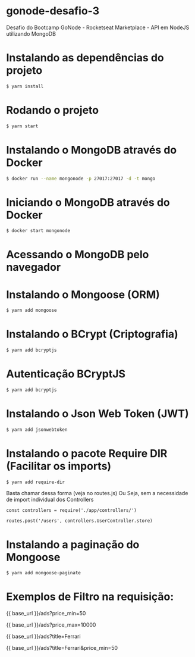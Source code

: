 # gonode-desafio-3

Desafio do Bootcamp GoNode - Rocketseat
Marketplace - API em NodeJS utilizando MongoDB

# Instalando as dependências do projeto

```sh
$ yarn install
```

# Rodando o projeto

```sh
$ yarn start
```

# Instalando o MongoDB através do Docker

```sh
$ docker run --name mongonode -p 27017:27017 -d -t mongo
```

# Iniciando o MongoDB através do Docker

```sh
$ docker start mongonode
```

# Acessando o MongoDB pelo navegador

[dill]: http://localhost:27017

# Instalando o Mongoose (ORM)

```sh
$ yarn add mongoose
```

# Instalando o BCrypt (Criptografia)

```sh
$ yarn add bcryptjs
```

# Autenticação BCryptJS

```sh
$ yarn add bcryptjs
```

# Instalando o Json Web Token (JWT)

```sh
$ yarn add jsonwebtoken
```

# Instalando o pacote Require DIR (Facilitar os imports)

```sh
$ yarn add require-dir
```

Basta chamar dessa forma (veja no routes.js)
Ou Seja, sem a necessidade de import individual dos Controllers

```
const controllers = require('./app/controllers/')

routes.post('/users', controllers.UserController.store)
```

# Instalando a paginação do Mongoose

```sh
$ yarn add mongoose-paginate
```

# Exemplos de Filtro na requisição:

{{ base_url  }}/ads?price_min=50

{{ base_url  }}/ads?price_max=10000

{{ base_url  }}/ads?title=Ferrari

{{ base_url  }}/ads?title=Ferrari&price_min=50
